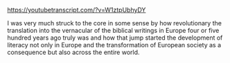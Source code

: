 https://youtubetranscript.com/?v=W1ztpUbhyDY

 I was very much struck to the core in some sense by how revolutionary the translation into the vernacular of the biblical writings in Europe four or five hundred years ago truly was and how that jump started the development of literacy not only in Europe and the transformation of European society as a consequence but also across the entire world.